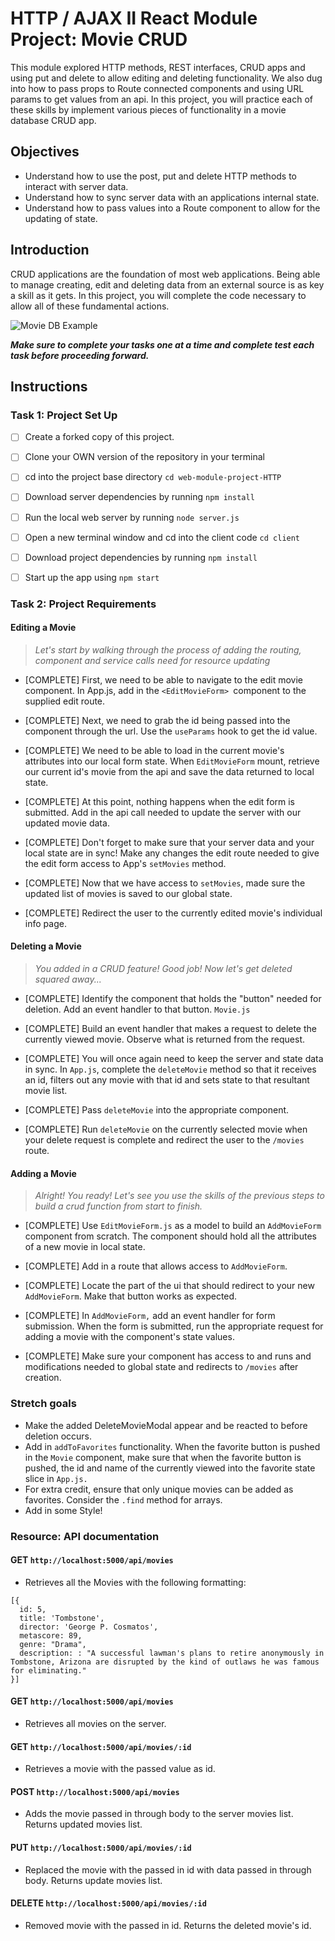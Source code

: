 # HTTP / AJAX II React Module Project: Movie CRUD

This module explored HTTP methods, REST interfaces, CRUD apps and using put and delete to allow editing and deleting functionality. We also dug into how to pass props to Route connected components and using URL params to get values from an api. In this project, you will practice each of these skills by implement various pieces of functionality in a movie database CRUD app.

## Objectives
- Understand how to use the post, put and delete HTTP methods to interact with server data.
- Understand how to sync server data with an applications internal state.
- Understand how to pass values into a Route component to allow for the updating of state.

## Introduction
CRUD applications are the foundation of most web applications. Being able to manage creating, edit and deleting data from an external source is as key a skill as it gets. In this project, you will complete the code necessary to allow all of these fundamental actions.

![Movie DB Example](project-goals.gif)

***Make sure to complete your tasks one at a time and complete test each task before proceeding forward.***

## Instructions
### Task 1: Project Set Up
* [ ] Create a forked copy of this project.
* [ ] Clone your OWN version of the repository in your terminal
* [ ] cd into the project base directory `cd web-module-project-HTTP`
* [ ] Download server dependencies by running `npm install`
* [ ] Run the local web server by running `node server.js`
* [ ] Open a new terminal window and cd into the client code `cd client`
* [ ] Download project dependencies by running `npm install`
* [ ] Start up the app using `npm start`






### Task 2: Project Requirements
#### Editing a Movie
> *Let's start by walking through the process of adding the routing, component and service calls need for resource updating*

* [COMPLETE] First, we need to be able to navigate to the edit movie component. In App.js, add in the `<EditMovieForm> `component to the supplied edit route.

* [COMPLETE] Next, we need to grab the id being passed into the component through the url. Use the `useParams` hook to get the id value.

* [COMPLETE] We need to be able to load in the current movie's attributes into our local form state. When `EditMovieForm` mount, retrieve our current id's movie from the api and save the data returned to local state.

* [COMPLETE] At this point, nothing happens when the edit form is submitted. Add in the api call needed to update the server with our updated movie data.

* [COMPLETE] Don't forget to make sure that your server data and your local state are in sync! Make any changes the edit route needed to give the edit form access to App's `setMovies` method.

* [COMPLETE] Now that we have access to `setMovies`, made sure the updated list of movies is saved to our global state.

* [COMPLETE] Redirect the user to the currently edited movie's individual info page.

#### Deleting a Movie
> *You added in a CRUD feature! Good job! Now let's get deleted squared away...*

* [COMPLETE] Identify the component that holds the "button" needed for deletion. Add an event handler to that button.   `Movie.js`

* [COMPLETE] Build an event handler that makes a request to delete the currently viewed movie. Observe what is returned from the request.

* [COMPLETE] You will once again need to keep the server and state data in sync. In `App.js`, complete the `deleteMovie` method so that it receives an id, filters out any movie with that id and sets state to that resultant movie list.

* [COMPLETE] Pass `deleteMovie` into the appropriate component.

* [COMPLETE] Run `deleteMovie` on the currently selected movie when your delete request is complete and redirect the user to the `/movies` route.

#### Adding a Movie
> *Alright! You ready! Let's see you use the skills of the previous steps to build a crud function from start to finish.*

* [COMPLETE] Use `EditMovieForm.js` as a model to build an `AddMovieForm` component from scratch. The component should hold all the attributes of a new movie in local state.

* [COMPLETE] Add in a route that allows access to `AddMovieForm`.

* [COMPLETE] Locate the part of the ui that should redirect to your new `AddMovieForm`. Make that button works as expected.

* [COMPLETE] In `AddMovieForm,` add an event handler for form submission. When the form is submitted, run the appropriate request for adding a movie with the component's state values.

* [COMPLETE] Make sure your component has access to and runs and modifications needed to global state and redirects to `/movies` after creation.

### Stretch goals
- Make the added DeleteMovieModal appear and be reacted to before deletion occurs.
- Add in `addToFavorites` functionality. When the favorite button is pushed in the `Movie` component, make sure that when the favorite button is pushed, the id and name of the currently viewed into the favorite state slice in `App.js.`
- For extra credit, ensure that only unique movies can be added as favorites. Consider the `.find` method for arrays.
- Add in some Style!

### Resource: API documentation 

#### GET `http://localhost:5000/api/movies`
- Retrieves all the Movies with the following formatting:
```
[{
  id: 5,
  title: 'Tombstone',
  director: 'George P. Cosmatos',
  metascore: 89,
  genre: "Drama",
  description: : "A successful lawman's plans to retire anonymously in Tombstone, Arizona are disrupted by the kind of outlaws he was famous for eliminating."
}]
```
#### GET `http://localhost:5000/api/movies`
- Retrieves all movies on the server.

#### GET `http://localhost:5000/api/movies/:id`
- Retrieves a movie with the passed value as id.

#### POST `http://localhost:5000/api/movies`
- Adds the movie passed in through body to the server movies list. Returns updated movies list.

#### PUT `http://localhost:5000/api/movies/:id`
- Replaced the movie with the passed in id with data passed in through body. Returns update movies list.

#### DELETE `http://localhost:5000/api/movies/:id`
- Removed movie with the passed in id. Returns the deleted movie's id.
